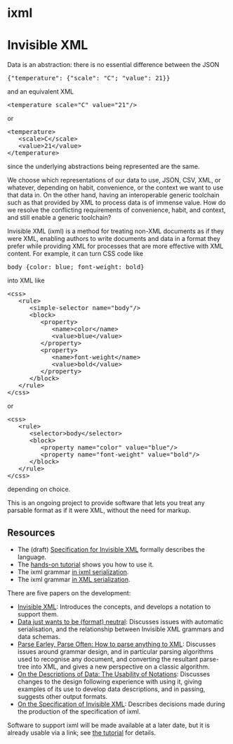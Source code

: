# ixml

<h1>Invisible XML</h1>

<p>Data is an abstraction: there is no essential difference between the JSON</p>
<pre>{"temperature": {"scale": "C"; "value": 21}}</pre>

<p>and an equivalent XML</p>
<pre>&lt;temperature scale="C" value="21"/&gt;</pre>

<p>or</p>
<pre>&lt;temperature&gt;
   &lt;scale&gt;C&lt;/scale&gt;
   &lt;value&gt;21&lt;/value&gt;
&lt;/temperature&gt;</pre>

<p>since the underlying abstractions being represented are the same. </p>

<p>We choose which representations of our data to use, JSON, CSV, XML, or
whatever, depending on habit, convenience, or the context we want to use that
data in. On the other hand, having an interoperable generic toolchain such as
that provided by XML to process data is of immense value. How do we resolve the
conflicting requirements of convenience, habit, and context, and still enable a
generic toolchain? </p>

<p>Invisible XML (ixml) is a method for treating non-XML documents as if they
were XML, enabling authors to write documents and data in a format they prefer
while providing XML for processes that are more effective with XML content. For
example, it can turn CSS code like</p>
<pre>body {color: blue; font-weight: bold}</pre>

<p>into XML like</p>
<pre>&lt;css&gt;
   &lt;rule&gt;
      &lt;simple-selector name="body"/&gt;
      &lt;block&gt;
         &lt;property&gt;
            &lt;name&gt;color&lt;/name&gt;
            &lt;value&gt;blue&lt;/value&gt;
         &lt;/property&gt;
         &lt;property&gt;
            &lt;name&gt;font-weight&lt;/name&gt;
            &lt;value&gt;bold&lt;/value&gt;
         &lt;/property&gt;
      &lt;/block&gt;
   &lt;/rule&gt;
&lt;/css&gt;</pre>

<p>or</p>
<pre>&lt;css&gt;
   &lt;rule&gt;
      &lt;selector&gt;body&lt;/selector&gt;
      &lt;block&gt;
         &lt;property name="color" value="blue"/&gt;
         &lt;property name="font-weight" value="bold"/&gt;
      &lt;/block&gt;
   &lt;/rule&gt;
&lt;/css&gt;</pre>

<p>depending on choice.</p>

<p>This is an ongoing project to provide software that lets you treat any
parsable format as if it were XML, without the need for markup. </p>

<h2>Resources</h2>
<ul>
<li>The (draft) <a href="ixml-specification.html">Specification for Invisible XML</a> formally describes the language.</li>
<li>The <a href="http://www.cwi.nl/~steven/ixml/tutorial/">hands-on tutorial</a> shows you how to use it.</li>
<li>The ixml grammar <a href="ixml.ixml">in ixml serialization</a>.</li>
<li>The ixml grammar <a href="ixml.xml">in XML serialization</a>.</li>
</ul>

<p>There are five papers on the development:</p>
<ul>
  <li><a
    href="http://www.cwi.nl/~steven/Talks/2013/08-07-invisible-xml/invisible-xml-3.html">Invisible
    XML</a>: Introduces the concepts, and develops a notation to support them.
  </li>
  <li><a href="http://www.cwi.nl/~steven/Talks/2016/02-12-prague/data.html">Data just wants to be
    (format) neutral</a>:
    Discusses issues with automatic serialisation, and the relationship
    between Invisible XML grammars and data schemas.
  </li>
  <li><a href="http://www.cwi.nl/~steven/Talks/2016/06-05-london/xml-london.html">Parse Earley, Parse
    Often: How to parse anything to XML</a>:
    Discusses issues around grammar design, and in particular parsing
    algorithms used to recognise any document, and converting the resultant
    parse-tree into XML, and gives a new perspective on a classic algorithm.
  </li>
  <li><a
    href="http://archive.xmlprague.cz/2017/files/xmlprague-2017-proceedings.pdf#page=155">On
    the Descriptions of Data: The Usability of Notations</a>:
    Discusses changes to the design following experience with using it,
    giving examples of its use to develop data descriptions, and in passing,
    suggests other output formats.
  </li>
  <li><a
    href="https://archive.xmlprague.cz/2019/files/xmlprague-2019-proceedings.pdf#page=425">On
    the Specification of Invisible XML</a>:
    Describes decisions made during the production of the specification of
    ixml.
  </li>
</ul>

<p>Software to support ixml will be made available at a later date, but it
      is already usable via a link; see <a href="http://www.cwi.nl/~steven/ixml/tutorial/">the tutorial</a> for details.</p>
